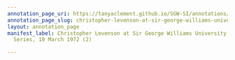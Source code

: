 ```yaml
---
annotation_page_uri: https://tanyaclement.github.io/SGW-SI/annotations/christopher-levenson-at-sir-george-williams-university-the-poetry-series-10-march-1972-2--canvas-1-christopher-levenson.json
annotation_page_slug: christopher-levenson-at-sir-george-williams-university-the-poetry-series-10-march-1972-2--canvas-1-christopher-levenson
layout: annotation_page
manifest_label: Christopher Levenson at Sir George Williams University, The Poetry
  Series, 10 March 1972 (2)

---
```

